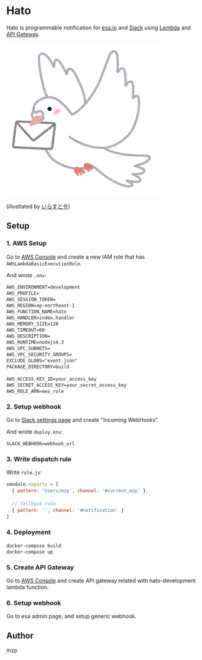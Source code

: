 # Hato
Hato is programmable notification for [esa.io](https://esa.io) and [Slack](http://slack.com) using [Lambda](https://aws.amazon.com/lambda/) and [API Gateway](https://aws.amazon.com/api-gateway/).

![](https://raw.githubusercontent.com/mzp/hato/master/hato.png)

(illustlated by [いらすとや](http://www.irasutoya.com/2016/11/blog-post_580.html))

## Setup
### 1. AWS Setup
Go to [AWS Console](https://console.aws.amazon.com) and create a new IAM role that has `AWSLambdaBasicExecutionRole`.

And wrote `.env`:

```
AWS_ENVIRONMENT=development
AWS_PROFILE=
AWS_SESSION_TOKEN=
AWS_REGION=ap-northeast-1
AWS_FUNCTION_NAME=hato
AWS_HANDLER=index.handler
AWS_MEMORY_SIZE=128
AWS_TIMEOUT=60
AWS_DESCRIPTION=
AWS_RUNTIME=nodejs4.3
AWS_VPC_SUBNETS=
AWS_VPC_SECURITY_GROUPS=
EXCLUDE_GLOBS="event.json"
PACKAGE_DIRECTORY=build

AWS_ACCESS_KEY_ID=your_access_key
AWS_SECRET_ACCESS_KEY=your_secret_access_key
AWS_ROLE_ARN=aws_role
```

### 2. Setup webhook
Go to [Slack settings page](https://standfirm.slack.com/apps) and create "Incoming WebHooks".

And wrote `deploy.env`:

```
SLACK_WEBHOOK=webhook_url
```

### 3. Write dispatch rule
Write `rule.js`:

```js
smodule.exports = [
  { pattern: 'Users/mzp', channel: '#current_mzp' },

  // fallback rule
  { pattern: '', channel: '#notification' }
]
```

### 4. Deployment

```
docker-compose build
docker-compose up
```

### 5. Create API Gateway
Go to [AWS Console](https://console.aws.amazon.com) and create API gateway related with hato-development lambda function.

### 6. Setup webhook
Go to esa admin page, and setup generic webhook.

## Author
mzp
